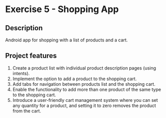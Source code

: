# Exercise 5 - Shopping App

## Description

Android app for shopping with a list of products and a cart.

## Project features

1. Create a product list with individual product description pages (using intents).
2. Implement the option to add a product to the shopping cart.
3. Add tabs for navigation between products list and the shopping cart.
4. Enable the functionality to add more than one product of the same type to the shopping cart.
5. Introduce a user-friendly cart management system where you can set any quantity for a product,
   and setting it to zero removes the product from the cart.
